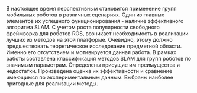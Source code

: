 В настоящее время перспективным становится применение групп мобильных роботов в различных сценариях. Один из главных элементов их успешного функционирования - наличие эффективного алгоритма SLAM. С учетом роста популярности свободного фреймворка для роботов ROS, возникает необходимость в реализации лучших из методов на этой платформе. Очевидно, этому должно предшествовать теоретическое исследование предметной области. Именно его отсутствием и мотивируется данная работа. В рамках работы составлена классификация методов SLAM для групп роботов по значимым параметрам. Определены присущие им преимущества и недостатки. Произведена оценка их эффективности и сравнение имеющимся по экспериментальным данным. Выбраны наиболее пригодные для реализации методы.